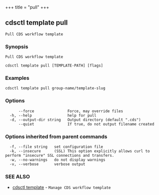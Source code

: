 +++
title = "pull"
+++
## cdsctl template pull

`Pull CDS workflow template`

### Synopsis

`Pull CDS workflow template`

```
cdsctl template pull [TEMPLATE-PATH] [flags]
```

### Examples

```
cdsctl template pull group-name/template-slug
```

### Options

```
      --force               Force, may override files
  -h, --help                help for pull
  -d, --output-dir string   Output directory (default ".cds")
      --quiet               If true, do not output filename created
```

### Options inherited from parent commands

```
  -f, --file string   set configuration file
  -k, --insecure      (SSL) This option explicitly allows curl to perform "insecure" SSL connections and transfers.
  -w, --no-warnings   do not display warnings
  -v, --verbose       verbose output
```

### SEE ALSO

* [cdsctl template](/manual/components/cdsctl/template/)	 - `Manage CDS workflow template`

